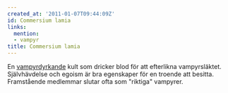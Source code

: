 ```yaml
---
created_at: '2011-01-07T09:44:09Z'
id: Commersium lamia
links:
  mention:
  - vampyr
title: Commersium lamia
---
```


En [vampyrdyrkande] kult som dricker blod för att efterlikna vampyrsläktet. Självhävdelse och egoism
är bra egenskaper för en troende att besitta. Framstående medlemmar slutar ofta som "riktiga"
vampyrer.

  [vampyrdyrkande]: vampyr